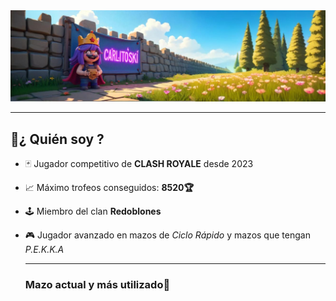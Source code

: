 <img src='https://github.com/Carlitoski/carlitoskii/blob/main/freepik__a-clash-royale-battle-banner-featuring-the-mini-pe__8734.png' width='1000px'/>

***
## 👑¿ Quién soy ?

- 🃏 Jugador competitivo de **CLASH ROYALE** desde 2023
- 📈 Máximo trofeos conseguidos: **8520🏆**
- 🕹️ Miembro del clan **Redoblones**
- 🎮 Jugador avanzado en mazos de *Ciclo Rápido* y mazos que tengan *P.E.K.K.A*

  ***
  ### Mazo actual y más utilizado🧩

<img src='' width='200px'/>
